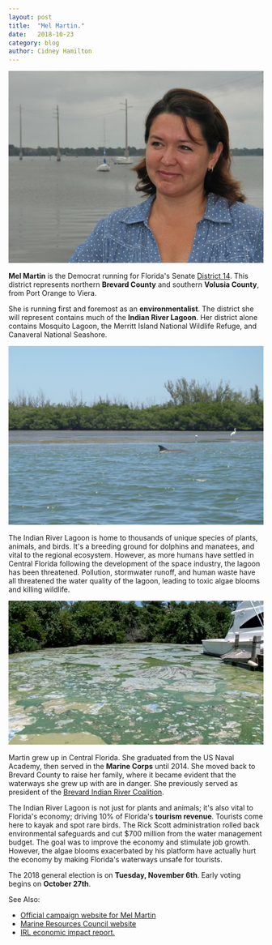 ```yaml
---
layout: post
title:  "Mel Martin."
date:   2018-10-23
category: blog
author: Cidney Hamilton
---
```


![Photo of Mel Martin](/assets/images/post-images/melmartin.jpg)

**Mel Martin** is the Democrat running for Florida's Senate [District 14](https://www.flsenate.gov/Senators/S14). This district represents northern **Brevard County** and southern **Volusia County**, from Port Orange to Viera.

She is running first and foremost as an **environmentalist**. The district she will represent contains much of the **Indian River Lagoon**. Her district alone contains Mosquito Lagoon, the Merritt Island National Wildlife Refuge, and Canaveral National Seashore. 

![Photo of Indian River Lagoon](/assets/images/post-images/irl-healthy.jpg)

The Indian River Lagoon is home to thousands of unique species of plants, animals, and birds. It's a breeding ground for dolphins and manatees, and vital to the regional ecosystem. However, as more humans have settled in Central Florida following the development of the space industry, the lagoon has been threatened. Pollution, stormwater runoff, and human waste have all threatened the water quality of the lagoon, leading to toxic algae blooms and killing wildlife.

![Photo of an algae bloom](/assets/images/post-images/dead_lagoon.jpg)

Martin grew up in Central Florida. She graduated from the US Naval Academy, then served in the **Marine Corps** until 2014. She moved back to Brevard County to raise her family, where it became evident that the waterways she grew up with are in danger. She previously served as president of the [Brevard Indian River Coalition](https://helpthelagoon.org/).

The Indian River Lagoon is not just for plants and animals; it's also vital to Florida's economy; driving 10% of Florida's **tourism revenue**. Tourists come here to kayak and spot rare birds. The Rick Scott administration rolled back environmental safeguards and cut $700 million from the water management budget. The goal was to improve the economy and stimulate job growth. However, the algae blooms exacerbated by his platform have actually hurt the economy by making Florida's waterways unsafe for tourists.

The 2018 general election is on **Tuesday, November 6th**. Early voting begins on **October 27th**.

See Also:
* [Official campaign website for Mel Martin](https://www.melforsenate14.com/)
* [Marine Resources Council website](https://savetheirl.org/)
* [IRL economic impact report.](http://loveourlagoon.com/IRL-Economic-Valuation-Update-07252016.pdf)


